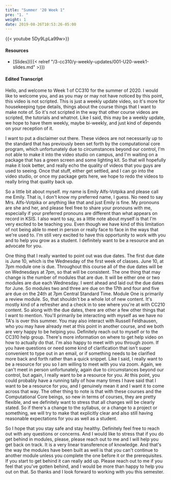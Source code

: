 ```yaml
---
title: "Summer '20 Week 1"
pre: "1. "
weight: 1
date: 2019-08-26T10:53:26-05:00
---
```


{{< youtube  5Dy9LpLa99w>}}

<!-- ceWGqA2x7kc -->

#### Resources

* [Slides]({{< relref "/3-cc310/y-weekly-updates/001-U20-week1-slides.md" >}})

#### Edited Transcript

Hello, and welcome to Week 1 of CC310 for the summer of 2020.
I would like to welcome you, and as you may or may not have noticed by this point, this video is not scripted. 
This is just a weekly update video, so it's more for housekeeping type details, things about the course things that I want to make note of. 
So it's not scripted in the way that other course videos are scripted, the tutorials and whatnot. 
Like I said, this may be a weekly update, we hope to have them weekly, maybe bi-weekly, and just kind of depends on your reception of it. 

I want to put a disclaimer out there. 
These videos are not necessarily up to the standard that has previously been set forth by the computational core program, which unfortunately due to circumstances beyond our control, I'm not able to make it into the video studio on campus, and I'm waiting on a package that has a green screen and some lighting kit.
So that will hopefully make it look better, and really echo the quality of videos that you guys are used to seeing.
Once that stuff, either get settled, and I can go into the video studio, or once my package gets here, we hope to redo the videos to really bring that quality back up.

So a little bit about myself. my name is Emily Alfs-Votpika and please call me Emily. 
That is, I don't know my preferred name, I guess. 
No need to say Mrs. Alfs-Votpika or anything like that and just Emily is fine. 
My pronouns are she and her, and please feel free to share your pronouns with me, especially if your preferred pronouns are different than what appears on record in KSIS. 
I also want to say, as a little note about myself is that I'm very excited to be teaching you. 
Even though we have kind of this limitation of not being able to meet in person or really face to face in the ways that we're used to. 
I'm still very excited to have this opportunity to work with you and to help you grow as a student. 
I definitely want to be a resource and an advocate for you. 

One thing that I really wanted to point out was due dates. 
The first due date is June 10, which is the Wednesday of the first week of classes. 
June 10, at 7pm module one is due. Throughout this course all of the due dates will be on Wednesdays at 7pm, so that will be consistent. 
The one thing that may change is the number of modules that are due. 
It will be either one or two modules are due each Wednesday. 
I went ahead and laid out the due dates for June. 
So modules two and three are due on the 17th and four and five are due on the 24th at 7pm Central Standard Time. 
Module One is primarily a review module. 
So, that shouldn't be a whole lot of new content. 
It's mostly kind of a refresher and a check in to see where you're at with CC210 content. 
So along with the due dates, there are other a few other things that I want to mention. 
You'll primarily be interacting with myself as we have no TA's is over this summer. 
You may also interact with Russell Feldhausen, who you may have already met at this point in another course, and we both are very happy to be helping you. 
Definitely reach out to myself or to the CC310 help group. 
There's more information on where to get help video on how to actually do that. 
I'm also happy to meet with you through zoom. 
If you have questions or need some kind of clarification that isn't super convenient to type out in an email, or if something needs to be clarified more back and forth rather than a quick snippet. 
Like I said, I really want to be a resource for you so I am willing to meet with you via zoom. 
Again, we can't meet in person unfortunately, again due to circumstances beyond our control, but again, I really want to be a resource for you. 
At this point, you could probably have a running tally of how many times I have said that I want to be a resource for you, and I genuinely mean it and I want it to come across that way. 
The other thing to note is that with these courses and the Computational Core beings, so new in terms of courses, they are pretty flexible, and we definitely want to stress that all changes will be clearly stated. 
So if there's a change to the syllabus, or a change to a project or something, we will try to make that explicitly clear and also still having reasonable expectations for you as well as a student. 

So I hope that you stay safe and stay healthy. 
Definitely feel free to reach out with any questions or concerns. 
And I would like to stress that if you do get behind in modules, please, please reach out to me and I will help you get back on track. 
It is a very linear transference of knowledge. 
And that's the way the modules have been built as well is that you can't continue to another module unless you complete the one before it or the prerequisites. 
If you start to get behind it can really add up. 
Please reach out to me if you feel that you've gotten behind, and I would be more than happy to help you out on that. 
So thanks and I look forward to working with you this semester. 